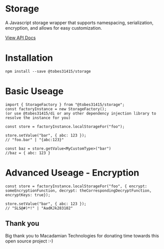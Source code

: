 # Storage

A Javascript storage wrapper that supports namespacing, serialization, encryption, and allows for easy customization.

[View API Docs](docs/modules.md)

# Installation

    npm install --save @tobes31415/storage

# Basic Useage

    import { StorageFactory } from "@tobes31415/storage";
    const factoryInstance = new StorageFactory();
    (or use @tobes31415/di or any other dependency injection library to resolve the instance for you)

    const store = factoryInstance.localStorageFor("foo");

    store.setValue("bar", { abc: 123 });
    // "foo.bar" | "{abc:123}"

    const baz = store.getValue<MyCustomType>("bar")
    //baz = { abc: 123 }

# Advanced Useage - Encryption

    const store = factoryInstance.localStorageFor("foo", { encrypt: someEncryptionFunction, decrypt: theCorrespondingDecryptFunction, encryptKeys: true});

    store.setValue("bar", { abc: 123 });
    // "SLS@#)*!" | "AadKJk283102"

## Thank you

Big thank you to Macadamian Technologies for donating time towards this open source project :-)
